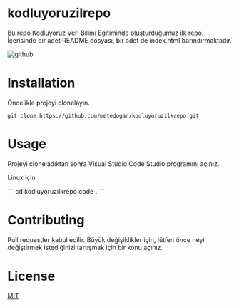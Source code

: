 # kodluyoruzilrepo

Bu repo [Kodluyoruz](https://www.kodluyoruz.org/) Veri Bilimi Eğitiminde oluşturduğumuz ilk repo. İçerisinde bir adet README dosyası, bir adet de index.html barındırmaktadır.

![github](kodluyoruzilkrepo/indir.png)

# Installation

Öncelikle projeyi clonelayın.
```
git clone https://github.com/metedogan/kodluyoruzilkrepo.git
```

# Usage

Projeyi cloneladıktan sonra Visual Studio Code Studio programını açınız.

Linux için

´´´
cd kodluyoruzilkrepo
code .
´´´

# Contributing

Pull requestler kabul edilir. Büyük değişiklikler için, lütfen önce neyi değiştirmek istediğinizi tartışmak için bir konu açınız.

# License 

[MIT](https://www.mit.edu/)
